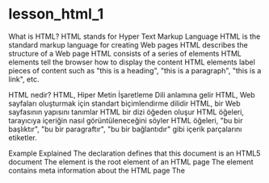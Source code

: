 # lesson_html_1

What is HTML?
HTML stands for Hyper Text Markup Language
HTML is the standard markup language for creating Web pages
HTML describes the structure of a Web page
HTML consists of a series of elements
HTML elements tell the browser how to display the content
HTML elements label pieces of content such as "this is a heading", "this is a paragraph", "this is a link", etc.

HTML nedir?
HTML, Hiper Metin İşaretleme Dili anlamına gelir
HTML, Web sayfaları oluşturmak için standart biçimlendirme dilidir
HTML, bir Web sayfasının yapısını tanımlar
HTML bir dizi öğeden oluşur
HTML öğeleri, tarayıcıya içeriğin nasıl görüntüleneceğini söyler
HTML öğeleri, "bu bir başlıktır", "bu bir paragraftır", "bu bir bağlantıdır" gibi içerik parçalarını etiketler.



Example Explained
The <!DOCTYPE html> declaration defines that this document is an HTML5 document
The <html> element is the root element of an HTML page
The <head> element contains meta information about the HTML page
The <title> element specifies a title for the HTML page (which is shown in the browser's title bar or in the page's tab)
The <body> element defines the document's body, and is a container for all the visible contents, such as headings, paragraphs, images, hyperlinks, tables, lists, etc.
The <h1> element defines a large heading
The <p> element defines a paragraph
  
 Örnek Açıklama
Beyanname , <!DOCTYPE html>bu belgenin bir HTML5 belgesi olduğunu tanımlar
Öğe , <html>bir HTML sayfasının kök öğesidir
Öğe , <head>HTML sayfasıyla ilgili meta bilgileri içerir
<title>Öğe, HTML sayfası için bir başlık belirtir (tarayıcının başlık çubuğunda veya sayfanın sekmesinde gösterilir )
<body>Öğe, belgenin gövdesini tanımlar ve başlıklar, paragraflar, resimler, köprüler, tablolar, listeler vb. gibi tüm görünür içerikler için bir kapsayıcıdır .
Öğe büyük bir başlığı <h1>tanımlar
Öğe <p>bir paragraf tanımlar
